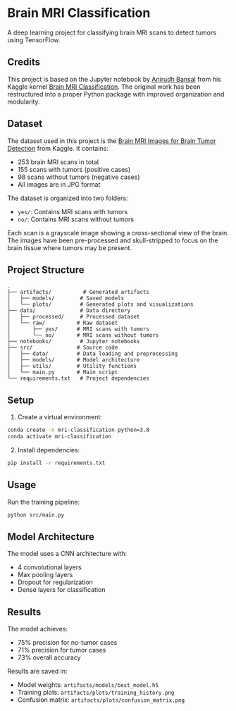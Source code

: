 # Brain MRI Classification

A deep learning project for classifying brain MRI scans to detect tumors using TensorFlow.

## Credits

This project is based on the Jupyter notebook by [Anirudh Bansal](https://www.kaggle.com/anibansal) from his Kaggle kernel [Brain MRI Classification](https://www.kaggle.com/code/anibansal/brain-mri-classification). The original work has been restructured into a proper Python package with improved organization and modularity.

## Dataset

The dataset used in this project is the [Brain MRI Images for Brain Tumor Detection](https://www.kaggle.com/datasets/navoneel/brain-mri-images-for-brain-tumor-detection/data) from Kaggle. It contains:

- 253 brain MRI scans in total
- 155 scans with tumors (positive cases)
- 98 scans without tumors (negative cases)
- All images are in JPG format

The dataset is organized into two folders:
- `yes/`: Contains MRI scans with tumors
- `no/`: Contains MRI scans without tumors

Each scan is a grayscale image showing a cross-sectional view of the brain. The images have been pre-processed and skull-stripped to focus on the brain tissue where tumors may be present.

## Project Structure

```
.
├── artifacts/          # Generated artifacts
│   ├── models/        # Saved models
│   └── plots/         # Generated plots and visualizations
├── data/              # Data directory
│   ├── processed/     # Processed dataset
│   └── raw/          # Raw dataset
│       ├── yes/      # MRI scans with tumors
│       └── no/       # MRI scans without tumors
├── notebooks/         # Jupyter notebooks
├── src/              # Source code
│   ├── data/         # Data loading and preprocessing
│   ├── models/       # Model architecture
│   ├── utils/        # Utility functions
│   └── main.py       # Main script
└── requirements.txt   # Project dependencies
```

## Setup

1. Create a virtual environment:
```bash
conda create -n mri-classification python=3.8
conda activate mri-classification
```

2. Install dependencies:
```bash
pip install -r requirements.txt
```

## Usage

Run the training pipeline:
```bash
python src/main.py
```

## Model Architecture

The model uses a CNN architecture with:
- 4 convolutional layers
- Max pooling layers
- Dropout for regularization
- Dense layers for classification

## Results

The model achieves:
- 75% precision for no-tumor cases
- 71% precision for tumor cases
- 73% overall accuracy

Results are saved in:
- Model weights: `artifacts/models/best_model.h5`
- Training plots: `artifacts/plots/training_history.png`
- Confusion matrix: `artifacts/plots/confusion_matrix.png`